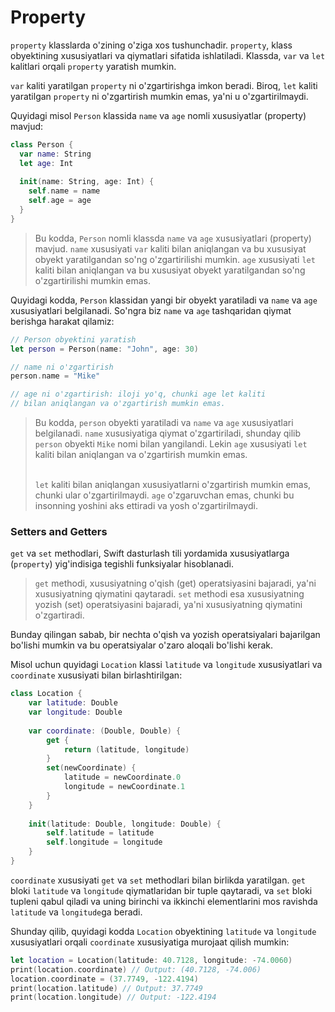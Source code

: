 # Property

`property` klasslarda o'zining o'ziga xos tushunchadir. `property`, klass obyektining xususiyatlari va qiymatlari sifatida ishlatiladi. Klassda, `var` va `let` kalitlari orqali `property` yaratish mumkin.

`var` kaliti yaratilgan `property` ni o'zgartirishga imkon beradi. Biroq, `let` kaliti yaratilgan `property` ni o'zgartirish mumkin emas, ya'ni u o'zgartirilmaydi.

Quyidagi misol `Person` klassida `name` va `age` nomli xususiyatlar (property) mavjud:

```swift
class Person {
  var name: String
  let age: Int
  
  init(name: String, age: Int) {
    self.name = name
    self.age = age
  }
}
```

> Bu kodda, `Person` nomli klassda `name` va `age` xususiyatlari (property) mavjud. `name` xususiyati `var` kaliti bilan aniqlangan va bu xususiyat obyekt yaratilgandan so'ng o'zgartirilishi mumkin. `age` xususiyati `let` kaliti bilan aniqlangan va bu xususiyat obyekt yaratilgandan so'ng o'zgartirilishi mumkin emas.

Quyidagi kodda, `Person` klassidan yangi bir obyekt yaratiladi va `name` va `age` xususiyatlari belgilanadi. So'ngra biz `name` va `age` tashqaridan qiymat berishga harakat qilamiz:

```swift
// Person obyektini yaratish
let person = Person(name: "John", age: 30)

// name ni o'zgartirish
person.name = "Mike"

// age ni o'zgartirish: iloji yo'q, chunki age let kaliti 
// bilan aniqlangan va o'zgartirish mumkin emas.
```

> Bu kodda, `person` obyekti yaratiladi va `name` va `age` xususiyatlari belgilanadi. `name` xususiyatiga qiymat o'zgartiriladi, shunday qilib `person` obyekti `Mike` nomi bilan yangilandi. Lekin `age` xususiyati `let` kaliti bilan aniqlangan va o'zgartirish mumkin emas.
>
> \
> `let` kaliti bilan aniqlangan xususiyatlarni o'zgartirish mumkin emas, chunki ular o'zgartirilmaydi. `age` o'zgaruvchan emas, chunki bu insonning yoshini aks ettiradi va yosh o'zgartirilmaydi.

### Setters and Getters

`get` va `set` methodlari, Swift dasturlash tili yordamida xususiyatlarga (`property`) yig'indisiga tegishli funksiyalar hisoblanadi.

> `get` methodi, xususiyatning o'qish (get) operatsiyasini bajaradi, ya'ni xususiyatning qiymatini qaytaradi. `set` methodi esa xususiyatning yozish (set) operatsiyasini bajaradi, ya'ni xususiyatning qiymatini o'zgartiradi.

Bunday qilingan sabab, bir nechta o'qish va yozish operatsiyalari bajarilgan bo'lishi mumkin va bu operatsiyalar o'zaro aloqali bo'lishi kerak.

Misol uchun quyidagi `Location` klassi `latitude` va `longitude` xususiyatlari va `coordinate` xususiyati bilan birlashtirilgan:

```swift
class Location {
    var latitude: Double
    var longitude: Double
    
    var coordinate: (Double, Double) {
        get {
            return (latitude, longitude)
        }
        set(newCoordinate) {
            latitude = newCoordinate.0
            longitude = newCoordinate.1
        }
    }
    
    init(latitude: Double, longitude: Double) {
        self.latitude = latitude
        self.longitude = longitude
    }
}
```

`coordinate` xususiyati `get` va `set` methodlari bilan birlikda yaratilgan. `get` bloki `latitude` va `longitude` qiymatlaridan bir tuple qaytaradi, va `set` bloki tupleni qabul qiladi va uning birinchi va ikkinchi elementlarini mos ravishda `latitude` va `longitude`ga beradi.

Shunday qilib, quyidagi kodda `Location` obyektining `latitude` va `longitude` xususiyatlari orqali `coordinate` xususiyatiga murojaat qilish mumkin:

```swift
let location = Location(latitude: 40.7128, longitude: -74.0060)
print(location.coordinate) // Output: (40.7128, -74.006)
location.coordinate = (37.7749, -122.4194)
print(location.latitude) // Output: 37.7749
print(location.longitude) // Output: -122.4194
```
